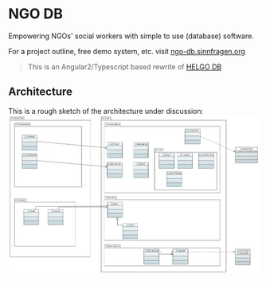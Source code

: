 # NGO DB
Empowering NGOs' social workers with simple to use (database) software.

For a project outline, free demo system, etc. visit [ngo-db.sinnfragen.org](http://ngo-db.sinnfragen.org/)

> This is an Angular2/Typescript based rewrite of [HELGO DB](https://github.com/NGO-DB/helgo_db)

## Architecture
This is a rough sketch of the architecture under discussion:
![](doc/architecture.png)
